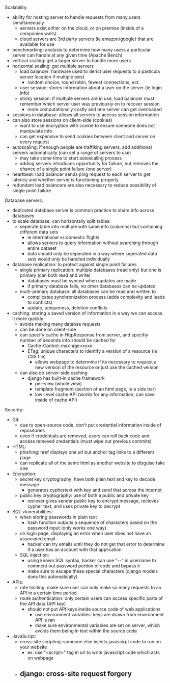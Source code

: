 Scalability:
- ability for hosting server to handle requests from many users simultaneously
  - servers exist either on the cloud, or on premise (inside of a companies walls)
  - cloud servers are 3rd party servers (ie amazon/google) that are available for use
- benchmarking: analysis to determine how many users a particular server can handle at any given time (Apache Bench)
- vertical scaling: get a larger server to handle more users
- horizontal scaling: get multiple servers
  - load balancer: hardware used to derict user requests to a particula server location if multiple exist
    - random choice, round robin, fewest connections, ect.
  - user session: stores information about a user on the server (ie login info)
  - sticky session: if multiple servers are in use, load balancer must remember which server user was previously on to recover session
    - more computationally costly and one server can get overloaded
- sessions in database: allows all servers to access session information
- can also store sessions on client-side (cookies)
  - want to use encryption with cookie to ensure someone does not manipulate info
  - can get expensive to send cookies between client and server on every request
- autoscaling: if enough people are traffiking servers, add additional servers automatically (can set a range of servers to use)
  - may take some time to start autoscaling process
  - adding servers introduces opportunity for failure, but removes the chance of a single point failure (one server)
- heartbeat: load balancer sends ping request to each server to get latency and whether server is functioning properly
- redundant load balancers are also necessary to reduce possibility of single point failure

Database servers:
- dedicated database server is common practice to share info across databases
- to scale database, can horizontally split tables:
  - seperate table into multiple with same info (columns) but containing different data sets
    - ie international vs domestic flights
    - allows servers to query information without searching through entire dataset
    - data should only be seperated in a way where seperated data sets would only be handled individually
- database replication: to protect against single point failures
  - single primary replication: multiple databases (read only) but one is primary (can both read and write)
    - databases must be synced when updates are made
    - if primary database fails, no other databases can be updated
  - multi-primary database: all databases can be read and written to
    - complicates synchronization process (adds complexity and leads to conflicts)
    - update, uniqueness, deletion conflicts
- caching: storing a saved version of information in a way we can access it more quickly
  - avoids making many databse requests
  - can be done on client-side
  - can specify cache in HttpResponse from server, and specifiy number of seconds info should be cached for
    - Cache-Control: max-age=xxxx
    - ETag: unique characters to identify a version of a resource (ie CSS file)
      - allows webpage to determine if its necessary to request a new version of the resource or just use the cached version
  - can also do server-side caching
    - django has built-in cache framework
      - per-view (whole view)
      - template fragment (section of an html page, ie a side bar)
      - low-level cache API (works for any information, can save inside of cache API)

Security:
- Git:
  - due to open-source code, don't put credential information inside of repositories
  - even if credentials are removed, users can roll back code and access removed credentials (must wipe out previous commits)
- HTML:
  - phishing: href displays one url but anchor tag links to a different page
  - can replicate all of the same html as another website to disguise fake one
- Encryption:
  - secret key cryptography: have both plain text and key to decode message
    - generates cyphertext with key and send that across the internet
  - public key cryptography: use of both a public and private key
    - reciever gives sender public key to encrypt message, recieves cypher text, and uses private key to decrypt
- SQL vlunerabilities:
  - when storing passwords in plain text
    - hash function outputs a sequence of characters based on the password input (only works one way)
  - on login page, displaying an error when user does not have an associated email
    - hacker can try emails until they do not get that error to determine if a user has an account with that application
  - SQL injection:
    - using known SQL syntax, hacker can use "--" in username to comment out password portion of code and bypass it
    - make sure to escape these special characters (django models does this automatically)
- APIs:
  - rate limiting: make sure user can only make so many requests to an API in a certain time period
  - route authentication: only certain users can access specific parts of the API data (API key)
    - should not put API keys inside source code of web applications
      - use environment variables: keys are drawn from environment API is ran
      - make sure environmental variables are set on server, which avoids them being in text within the source code
- JavaScript:
  - cross-site scripting: someone else injects javascirpt code to run on your website
    - ex: use "\<script>" tag in url to write javascript code which acts on webpage
  - django: cross-site request forgery
    - 
